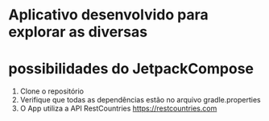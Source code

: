 # Aplicativo desenvolvido para explorar as diversas 
# possibilidades do JetpackCompose

1. Clone o repositório
2. Verifique que todas as dependências estão no arquivo gradle.properties
3. O App utiliza a API RestCountries https://restcountries.com